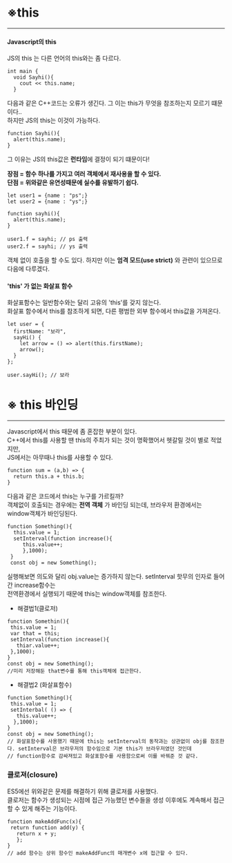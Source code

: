 # ※this
- - -

#### Javascript의 this   
JS의 this 는 다른 언어의 this와는 좀 다르다.   
```
int main {
  void Sayhi(){
    cout << this.name;
  }
```
다음과 같은 C++코드는 오류가 생긴다. 그 이는 this가 무엇을 참조하는지 모르기 떄문이다..   
하지만 JS의 this는 이것이 가능하다.   
```
function Sayhi(){
  alert(this.name);
}
```
그 이유는 JS의 this값은 **런타임**에 결정이 되기 떄문이다!   

**장점 = 함수 하나를 가지고 여러 객체에서 재사용을 할 수 있다.**     
**단점 = 위와같은 유연성때문에 실수를 유발하기 쉽다.**     


```
let user1 = {name : "ps";}
let user2 = {name : "ys";}

function sayhi(){
  alert(this.name);
}

user1.f = sayhi; // ps 출력
user2.f = sayhi; // ys 출력
```

객체 없이 호출을 할 수도 있다. 하지만 이는 **엄격 모드(use strict)** 와 관련이 있으므로 다음에 다루겠다.   


#### **'this'** 가 없는 화살표 함수
화살표함수는 일반함수와는 달리 고유의 'this'를 갖지 않는다.   
화살표 함수에서 this를 참조하게 되면, 다른 평범한 외부 함수에서 this값을 가져온다.   
```
let user = {
  firstName: "보라",
  sayHi() {
    let arrow = () => alert(this.firstName);
    arrow();
  }
};

user.sayHi(); // 보라
```

# ※ this 바인딩
- - -
Javascript에서 this 때문에 좀 혼잡한 부분이 있다.   
C++에서 this를 사용할 땐 this의 주최가 되는 것이 명확했어서 헷갈릴 것이 별로 적었지만,   
JS에서는 아무때나 this를 사용할 수 있다.   
```
function sum = (a,b) => {
  return this.a + this.b;
}
```
다음과 같은 코드에서 this는 누구를 가르킬까?   
객체없이 호출되는 경우에는 **전역 객체** 가 바인딩 되는데, 브라우저 환경에서는 window객체가 바인딩된다.   

```
function Something(){
  this.value = 1;
  setInterval(function increase(){
     this.value++;
     },1000);
 }
 const obj = new Something();
 ```
 실행해보면 의도와 달리 obj.value는 증가하지 않는다.  setInterval 핫무의 인자로 들어간 increase함수는    
 전역환경에서 실행되기 때문에 this는 window객체를 참조한다.   
 
 + 해결법1(클로저)    
 ```
 function Somethin(){
  this.value = 1;
  var that = this;
  setInterval(function increase(){
    thiar.value++;
  },1000);
}
const obj = new Something();
//미리 저장해둔 that변수를 통해 this객체에 접근한다.   
 ```
 
+ 해결법2 (화살표함수)   
 ```
 function Something(){
  this.value = 1;
  setInterbal( () => {
    this.value++;
   },1000);
 }
 const obj = new Something();
 // 화살표함수를 사용했기 때문에 this는 setInterval의 동작과는 상관없이 obj를 참조한다. setInterval은 브라우저의 함수임으로 기본 this가 브라우저였던 것인데    
 // function함수로 감싸져있고 화살표함수를 사용함으로써 이를 바꿔준 것 같다.
 ```
 ### 클로져(closure)   
 ES5에선 위와같은 문제를 해결하기 위해 클로져를 사용했다.   
 클로저는 함수가 생성되는 시점에 접근 가능했던 변수들을 생성 이후에도 계속해서 접근할 수 있게 해주는 기능이다.   
 
 ```
 function makeAddFunc(x){
  return function add(y) {
    return x + y;
    };
 }
 // add 함수는 상위 함수인 makeAddFunc의 매개변수 x에 접근할 수 있다.    
 ```
